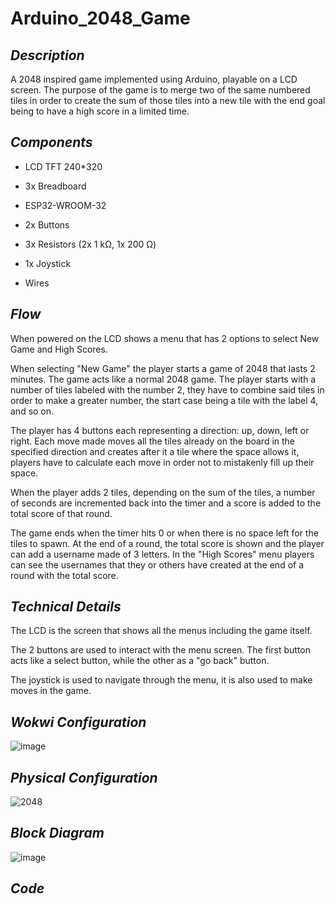 # Arduino_2048_Game

 ## _Description_

A 2048 inspired game implemented using Arduino, playable on a LCD screen. The purpose of the game is to merge two of the same numbered tiles in order to create the sum of those tiles into a new tile with the end goal being to have a high score in a limited time.

 ## _Components_

- LCD TFT 240*320

- 3x Breadboard

- ESP32-WROOM-32

- 2x Buttons

- 3x Resistors (2x 1 kΩ, 1x 200 Ω)

- 1x Joystick  

- Wires

 ## _Flow_

When powered on the LCD shows a menu that has 2 options to select New Game and High Scores.

When selecting "New Game" the player starts a game of 2048 that lasts 2 minutes. 
The game acts like a normal 2048 game. 
The player starts with a number of tiles labeled with the number 2, they have to combine said tiles in order to make a greater number, the start case being a tile with the label 4, and so on.

The player has 4 buttons each representing a direction: up, down, left or right. Each move made moves all the tiles already on the board in the specified direction and creates after it a tile where the space allows it, players have to calculate each move in order not to mistakenly fill up their space.

When the player adds 2 tiles, depending on the sum of the tiles, a number of seconds are incremented back into the timer and a score is added to the total score of that round. 

The game ends when the timer hits 0 or when there is no space left for the tiles to spawn. 
At the end of a round, the total score is shown and the player can add a username made of 3 letters. In the "High Scores" menu players can see the usernames that they or others have created at the end of a round with the total score.

## _Technical Details_

The LCD is the screen that shows all the menus including the game itself.

The 2 buttons are used to interact with the menu screen. The first button acts like a select button, while the other as a "go back" button.

The joystick is used to navigate through the menu, it is also used to make moves in the game.

## _Wokwi Configuration_

![image](https://github.com/user-attachments/assets/14e4e799-74eb-43ba-939d-1cee6f50aa8e)

## _Physical Configuration_

![2048](https://github.com/user-attachments/assets/9537b10b-ae54-4051-94ed-19471b8601b1)

## _Block Diagram_

![image](https://github.com/user-attachments/assets/fb891caf-d682-449d-a7d7-83680e0a80b3)

## _Code_



